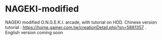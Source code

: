 # NAGEKI-modified
NAGEKI modified O.N.G.E.K.I. arcade, with tutorial on HDD. 
Chinese version tutorial : https://home.gamer.com.tw/creationDetail.php?sn=5881357
. English version coming soon
